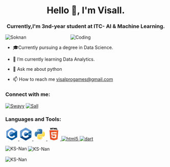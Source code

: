 <h1 align="center"> Hello 👋, I'm Visall.</h1>
<h3 align="center">Currently,I'm 3nd-year student at ITC- AI & Machine Learning.</h3>
<img align="right" alt="Coding" width="300" src="https://encrypted-tbn0.gstatic.com/images?q=tbn:ANd9GcTa4UJKMUZl9mKDgn6fn1szIstv-mV-r-oNTw&usqp=CAU">

<p align="left"> <img src="https://komarev.com/ghpvc/?username=Visallll&label=Profile%20views&color=0e75b6&style=flat" alt="Soknan" /> </p>

- 🎓Currently pursuing a degree in Data Science.

- 🌱 I’m currently learning Data Analytics.

- 💬 Ask me about python

- 📫 How to reach me visalprogames@gmail.com

<h3 align="left">Connect with me:</h3>
<p align="left">
<a href="https://www.facebook.com/chhinvisal21" target="blank"><img align="center" src="https://raw.githubusercontent.com/rahuldkjain/github-profile-readme-generator/master/src/images/icons/Social/facebook.svg" alt="Swayy" height="30" width="40" /></a>
<a href="https://instagram.com/_chh.visal.chh_?igshid=YTQwZjQ0NmI0OA%3D%3D&utm_source=qr" target="blank"><img align="center" src="https://raw.githubusercontent.com/rahuldkjain/github-profile-readme-generator/master/src/images/icons/Social/instagram.svg" alt="Sall" height="30" width="40" /></a>
</p>

<h3 align="left">Languages and Tools:</h3>
  <a href="https://www.cprogramming.com/" target="_blank" rel="noreferrer">
        <img src="https://raw.githubusercontent.com/devicons/devicon/master/icons/c/c-original.svg" alt="c" width="40" height="40"/>
    </a>
    <a href="https://www.w3schools.com/cpp/" target="_blank" rel="noreferrer">
        <img src="https://raw.githubusercontent.com/devicons/devicon/master/icons/cplusplus/cplusplus-original.svg" alt="cplusplus" width="40" height="40"/>
    </a>
    <a href="https://www.python.org" target="_blank" rel="noreferrer">
        <img src="https://raw.githubusercontent.com/devicons/devicon/master/icons/python/python-original.svg" alt="python" width="40" height="40"/>
    </a>
    <a href="https://www.w3.org/html/" target="_blank" rel="noreferrer">
        <img src="https://raw.githubusercontent.com/devicons/devicon/master/icons/html5/html5-original-wordmark.svg" alt="html5" width="40" height="40"/>
    </a>
        <a href="https://www.java.com/en/" target="_blank" rel="noreferrer">
        <img src="https://avatars3.githubusercontent.com/u/18692364?s=400&v=4" alt="html5" width="40" height="40">
    </a>
     <a href="https://www.dart.dev" target="_blank" rel="noreferrer">
    <img src="https://cdn-images-1.medium.com/v2/resize:fit:1200/1*knHF_qpxdtS8h0Z8EeqowA.png" alt="dart" width="40" height="40"/>
  </a>


<p><img align="left" src="https://github-readme-stats.vercel.app/api/top-langs?username=KS-Nan&show_icons=true&locale=en&layout=compact" alt="KS-Nan" /></p>

<p>&nbsp;<img align="center" src="https://github-readme-stats.vercel.app/api?username=KS-Nan&show_icons=true&locale=en" alt="KS-Nan" /></p>

<p><img align="center" src="https://github-readme-streak-stats.herokuapp.com/?user=KS-Nan&" alt="KS-Nan" /></p>
